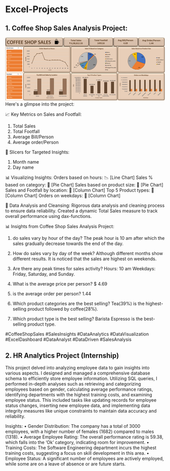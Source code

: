 # Excel-Projects

## 1. Coffee Shop Sales Analysis Project:
![img](https://github.com/nadeem-ahmed-git/Excel-Projects/blob/main/Coffee%20Shop%20Sales/Coffee%20Shop%20Sales.png)
Here's a glimpse into the project:

📈 Key Metrics on Sales and Footfall:
1. Total Sales
2. Total Footfall
3. Average Bill/Person
4. Average order/Person

🎯 Slicers for Targeted Insights: 
1. Month name
2. Day name

📊 Visualizing Insights:
Orders based on hours: 📉 [Line Chart]
Sales % based on category: 🍰 [Pie Chart]
Sales based on product size: 🍰 [Pie Chart]
Sales and Footfall by location: 🏬 [Column Chart]
Top 5 Product types: 🏬 [Column Chart]
Orders on weekdays: 🏬 [Column Chart]

🧹 Data Analysis and Cleansing:
Rigorous data analysis and cleaning process to ensure data reliability.
Created a dynamic Total Sales measure to track overall performance using dax-functions.

📊 Insights from Coffee Shop Sales Analysis Project:

1.  do sales vary by hour of the day?
The peak hour is 10 am after which the sales gradually decrease towards the end of the day.

2. How do sales vary by day of the week?
Although different months show different results. It is noticed that the sales are highest on weekends.

3. Are there any peak times for sales activity?
Hours: 10 am
Weekdays: Friday, Saturday, and Sunday.

4. What is the average price per person?
$ 4.69

5.  is the average order per person?
1.44

6. Which product categories are the best selling?
Tea(39%) is the highest-selling product followed by coffee(28%).

7. Which product type is the best selling?
Barista Espresso is the best-selling product type.

#CoffeeShopSales #SalesInsights #DataAnalytics #DataVisualization #ExcelDashboard #DataAnalyst #DataDriven #SalesAnalysis

## 2. HR Analytics Project (Internship)

This project delved into analyzing employee data to gain insights into various aspects. I designed and managed a comprehensive database schema to efficiently store employee information. Utilizing SQL queries, I performed in-depth analyses such as retrieving and categorizing employees based on gender, calculating average performance ratings, identifying departments with the highest training costs, and examining employee status. This included tasks like updating records for employee status changes, inserting new employee data, and implementing data integrity measures like unique constraints to maintain data accuracy and reliability.

Insights:
•	Gender Distribution: The company has a total of 3000 employees, with a higher number of females (1682) compared to males (1318).
•	Average Employee Rating: The overall performance rating is 59.38, which falls into the ‘Ok’ category, indicating room for improvement.
•	Training Costs: The Software Engineering department incurs the highest training costs, suggesting a focus on skill development in this area.
•	Employee Status: A significant number of employees are actively employed, while some are on a leave of absence or are future starts.

